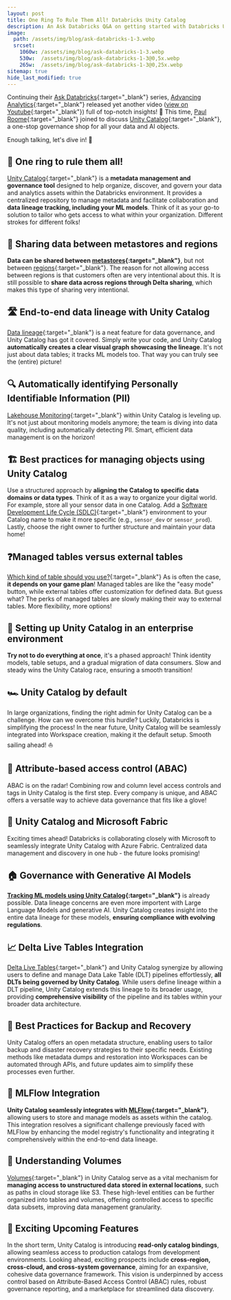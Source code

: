 ```yaml
---
layout: post
title: One Ring To Rule Them All! Databricks Unity Catalog
description: An Ask Databricks Q&A on getting started with Databricks Unity Catalog
image: 
  path: /assets/img/blog/ask-databricks-1-3.webp
  srcset:
    1060w: /assets/img/blog/ask-databricks-1-3.webp
    530w:  /assets/img/blog/ask-databricks-1-3@0,5x.webp
    265w:  /assets/img/blog/ask-databricks-1-3@0,25x.webp
sitemap: true
hide_last_modified: true
---
```


Continuing their [Ask Databricks](https://www.advancinganalytics.co.uk/askdbx){:target="_blank"} series, [Advancing Analytics](https://www.linkedin.com/company/advancing-analytics/){:target="_blank"} released yet another video ([view on Youtube](https://www.youtube.com/watch?v=qW83cFSS5dA){:target="_blank"}) full of top-notch insights! 🥇 This time, [Paul Roome](https://www.linkedin.com/in/paulroome/?lipi=urn%3Ali%3Apage%3Ad_flagship3_pulse_read%3By8d%2FCop8TlKisdHEA85lkw%3D%3D){:target="_blank"} joined to discuss [Unity Catalog](https://www.databricks.com/product/unity-catalog){:target="_blank"}, a one-stop governance shop for all your data and AI objects.

Enough talking, let's dive in! 🐬

## 💍 One ring to rule them all!

[Unity Catalog](https://www.databricks.com/product/unity-catalog){:target="_blank"} is a **metadata management and governance tool** designed to help organize, discover, and govern your data and analytics assets within the Databricks environment. It provides a centralized repository to manage metadata and facilitate collaboration and **data lineage tracking, including your ML models**. Think of it as your go-to solution to tailor who gets access to what within your organization. Different strokes for different folks!

## 🔄 Sharing data between metastores and regions

**Data can be shared between [metastores](https://docs.databricks.com/en/data-governance/unity-catalog/create-metastore.html){:target="_blank"}**, but not between [regions](https://docs.databricks.com/en/resources/supported-regions.html){:target="_blank"}. The reason for not allowing access between regions is that customers often are very intentional about this. It is still possible to **share data across regions through Delta sharing**, which makes this type of sharing very intentional.

## 🛣️ End-to-end data lineage with Unity Catalog

[Data lineage](https://docs.databricks.com/en/data-governance/unity-catalog/data-lineage.html){:target="_blank"} is a neat feature for data governance, and Unity Catalog has got it covered. Simply write your code, and Unity Catalog **automatically creates a clear visual graph showcasing the lineage**. It's not just about data tables; it tracks ML models too. That way you can truly see the (entire) picture!

## 🔍 Automatically identifying Personally Identifiable Information (PII)

[Lakehouse Monitoring](https://docs.databricks.com/en/lakehouse-monitoring/index.html){:target="_blank"} within Unity Catalog is leveling up. It's not just about monitoring models anymore; the team is diving into data quality, including automatically detecting PII. Smart, efficient data management is on the horizon!

## 🏗️ Best practices for managing objects using Unity Catalog

Use a structured approach by **aligning the Catalog to specific data domains or data types**. Think of it as a way to organize your digital world. For example, store all your sensor data in one Catalog. Add a [Software Development Life Cycle (SDLC)](https://www.databricks.com/blog/applying-software-development-devops-best-practices-delta-live-table-pipelines){:target="_blank"} environment to your Catalog name to make it more specific (e.g., `sensor_dev` or `sensor_prod`). Lastly, choose the right owner to further structure and maintain your data home! 

## ❓Managed tables versus external tables

[Which kind of table should you use?](https://docs.databricks.com/en/data-governance/unity-catalog/create-tables.html){:target="_blank"} As is often the case, **it depends on your game plan**! Managed tables are like the "easy mode" button, while external tables offer customization for defined data. But guess what? The perks of managed tables are slowly making their way to external tables. More flexibility, more options!

## 🏢 Setting up Unity Catalog in an enterprise environment

**Try not to do everything at once**, it's a phased approach! Think identity models, table setups, and a gradual migration of data consumers. Slow and steady wins the Unity Catalog race, ensuring a smooth transition!

## 🏎️ Unity Catalog by default

In large organizations, finding the right admin for Unity Catalog can be a challenge. How can we overcome this hurdle? Luckily, Databricks is simplifying the process! In the near future, Unity Catalog will be seamlessly integrated into Workspace creation, making it the default setup. Smooth sailing ahead! ⛵

## 🚦 Attribute-based access control (ABAC)

ABAC is on the radar! Combining row and column level access controls and tags in Unity Catalog is the first step. Every company is unique, and ABAC offers a versatile way to achieve data governance that fits like a glove!

## 🌟 Unity Catalog and Microsoft Fabric

Exciting times ahead! Databricks is collaborating closely with Microsoft to seamlessly integrate Unity Catalog with Azure Fabric. Centralized data management and discovery in one hub - the future looks promising!

## 🏠 Governance with Generative AI Models

**[Tracking ML models using Unity Catalog](https://docs.databricks.com/en/mlflow/models-in-uc.html){:target="_blank"}** is already possible. Data lineage concerns are even more importent with Large Language Models and generative AI. Unity Catalog creates insight into the entire data lineage for these models, **ensuring compliance with evolving regulations**.

## 📈 Delta Live Tables Integration

[Delta Live Tables](https://www.databricks.com/product/delta-live-tables){:target="_blank"} and Unity Catalog synergize by allowing users to define and manage Data Lake Table (DLT) pipelines effortlessly, **all DLTs being governed by Unity Catalog**. While users define lineage within a DLT pipeline, Unity Catalog extends this lineage to its broader usage, providing **comprehensive visibility** of the pipeline and its tables within your broader data architecture.

## 💾 Best Practices for Backup and Recovery

Unity Catalog offers an open metadata structure, enabling users to tailor backup and disaster recovery strategies to their specific needs. Existing methods like metadata dumps and restoration into Workspaces can be automated through APIs, and future updates aim to simplify these processes even further.

## 🌊 MLFlow Integration

**Unity Catalog seamlessly integrates with [MLFlow](https://www.databricks.com/product/managed-mlflow){:target="_blank"}**, allowing users to store and manage models as assets within the catalog. This integration resolves a significant challenge previously faced with MLFlow by enhancing the model registry's functionality and integrating it comprehensively within the end-to-end data lineage.

## 💽 Understanding Volumes

[Volumes](https://docs.databricks.com/en/sql/language-manual/sql-ref-volumes.html){:target="_blank"} in Unity Catalog serve as a vital mechanism for **managing access to unstructured data stored in external locations**, such as paths in cloud storage like S3. These high-level entities can be further organized into tables and volumes, offering controlled access to specific data subsets, improving data management granularity.

## 🔮 Exciting Upcoming Features

In the short term, Unity Catalog is introducing **read-only catalog bindings**, allowing seamless access to production catalogs from development environments. Looking ahead, exciting prospects include **cross-region, cross-cloud, and cross-system governance**, aiming for an expansive, cohesive data governance framework. This vision is underpinned by access control based on Attribute-Based Access Control (ABAC) rules, robust governance reporting, and a marketplace for streamlined data discovery.
